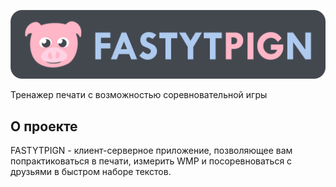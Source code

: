 ![image-alt-name](./logo.png)




Тренажер печати  с возможностью соревновательной игры

## О проекте

FASTYTPIGN - клиент-серверное приложение, позволяющее вам попрактиковаться в печати, 
измерить WMP и посоревноваться с друзьями в быстром наборе текстов.

